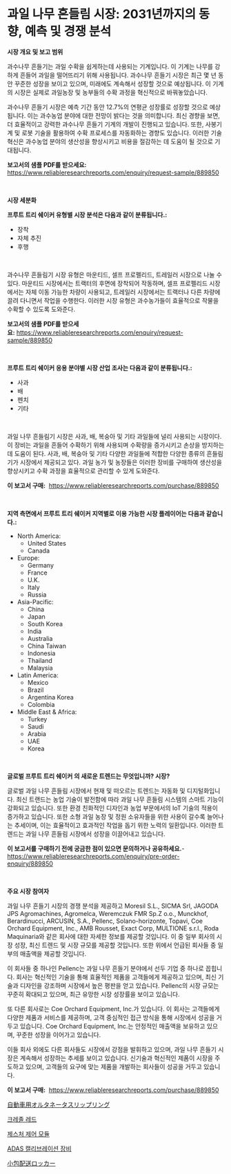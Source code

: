 <p><h1>과일 나무 흔들림 시장: 2031년까지의 동향, 예측 및 경쟁 분석</h1></p><p><strong>시장 개요 및 보고 범위</strong></p>
<p><p>과수나무 흔들기는 과일 수확을 쉽게하는데 사용되는 기계입니다. 이 기계는 나무를 강하게 흔들어 과일을 떨어뜨리기 위해 사용됩니다. 과수나무 흔들기 시장은 최근 몇 년 동안 꾸준한 성장을 보이고 있으며, 미래에도 계속해서 성장할 것으로 예상됩니다. 이 기계의 시장은 실제로 과일농장 및 농부들의 수확 과정을 혁신적으로 바꿔놓았습니다.</p><p>과수나무 흔들기 시장은 예측 기간 동안 12.7%의 연평균 성장률로 성장할 것으로 예상됩니다. 이는 과수농업 분야에 대한 전망이 밝다는 것을 의미합니다. 최신 경향을 보면, 더 효율적이고 강력한 과수나무 흔들기 기계의 개발이 진행되고 있습니다. 또한, 사봉기계 및 로봇 기술을 활용하여 수확 프로세스를 자동화하는 경향도 있습니다. 이러한 기술 혁신은 과수농업 분야의 생산성을 향상시키고 비용을 절감하는 데 도움이 될 것으로 기대됩니다.</p></p>
<p><strong>보고서의 샘플 PDF를 받으세요:</strong> <a href="https://www.reliableresearchreports.com/enquiry/request-sample/889850">https://www.reliableresearchreports.com/enquiry/request-sample/889850</a></p>
<p>&nbsp;</p>
<p><strong>시장 세분화</strong></p>
<p><strong>프루트 트리 쉐이커 유형별 시장 분석은 다음과 같이 분류됩니다.:</strong></p>
<p><ul><li>장착</li><li>자체 추진</li><li>후행</li></ul></p>
<p>&nbsp;</p>
<p><p>과수나무 흔들림기 시장 유형은 마운티드, 셀프 프로펠리드, 트레일러 시장으로 나눌 수 있다. 마운티드 시장에서는 트랙터의 후면에 장착되어 작동하며, 셀프 프로펠리드 시장에서는 자체 이동 가능한 차량이 사용되고, 트레일러 시장에서는 트랙터나 다른 차량에 끌려 다니면서 작업을 수행한다. 이러한 시장 유형은 과수농가들이 효율적으로 작물을 수확할 수 있도록 도와준다.</p></p>
<p><strong>보고서의 샘플 PDF를 받으세요:</strong>&nbsp;<a href="https://www.reliableresearchreports.com/enquiry/request-sample/889850">https://www.reliableresearchreports.com/enquiry/request-sample/889850</a></p>
<p>&nbsp;</p>
<p><strong> 프루트 트리 쉐이커 응용 분야별 시장 산업 조사는 다음과 같이 분류됩니다.:</strong></p>
<p><ul><li>사과</li><li>배</li><li>펜치</li><li>기타</li></ul></p>
<p>&nbsp;</p>
<p><p>과일 나무 흔들림기 시장은 사과, 배, 복숭아 및 기타 과일들에 널리 사용되는 시장이다. 이 장비는 과일을 흔들어 수확하기 위해 사용되며 수확량을 증가시키고 손상을 방지하는 데 도움이 된다. 사과, 배, 복숭아 및 기타 다양한 과일들에 적합한 다양한 종류의 흔들림기가 시장에서 제공되고 있다. 과일 농가 및 농장들은 이러한 장비를 구매하여 생산성을 향상시키고 수확 과정을 효율적으로 관리할 수 있게 도와준다.</p></p>
<p><strong>이 보고서 구매:</strong>&nbsp; <a href="https://www.reliableresearchreports.com/purchase/889850">https://www.reliableresearchreports.com/purchase/889850</a></p>
<p>&nbsp;</p>
<p><strong>지역 측면에서 프루트 트리 쉐이커 지역별로 이용 가능한 시장 플레이어는 다음과 같습니다.:</strong></p>
<p><ul>
    <li>
        North America:
        <ul>
            <li>United States</li>
            <li>Canada</li>
        </ul>
    </li>
    <li>
        Europe:
        <ul>
            <li>Germany</li>
            <li>France</li>
            <li>U.K.</li>
            <li>Italy</li>
            <li>Russia</li>
        </ul>
    </li>
    <li>
        Asia-Pacific:
        <ul>
            <li>China</li>
            <li>Japan</li>
            <li>South Korea</li>
            <li>India</li>
            <li>Australia</li>
            <li>China Taiwan</li>
            <li>Indonesia</li>
            <li>Thailand</li>
            <li>Malaysia</li>
        </ul>
    </li>
    <li>
        Latin America:
        <ul>
            <li>Mexico</li>
            <li>Brazil</li>
            <li>Argentina Korea</li>
            <li>Colombia</li>
        </ul>
    </li>
    <li>
        Middle East & Africa:
        <ul>
            <li>Turkey</li>
            <li>Saudi</li>
            <li>Arabia</li>
            <li>UAE</li>
            <li>Korea</li>
        </ul>
    </li>
    </ul></p>
<p>&nbsp;</p>
<p><strong>글로벌 프루트 트리 쉐이커 의 새로운 트렌드는 무엇입니까? 시장?</strong></p>
<p><p>글로벌 과일 나무 흔들림 시장에서 현재 및 떠오르는 트렌드는 자동화 및 디지털화입니다. 최신 트랜드는 농업 기술이 발전함에 따라 과일 나무 흔들림 시스템의 스마트 기능이 강화되고 있습니다. 또한 환경 친화적인 디자인과 농업 부문에서의 IoT 기술의 적용이 증가하고 있습니다. 또한 소형 과일 농장 및 정원 소유자들을 위한 사용이 갈수록 늘어나는 추세이며, 이는 효율적이고 효과적인 작업을 돕기 위한 노력의 일환입니다. 이러한 트렌드는 과일 나무 흔들림 시장에서 성장을 이끌어내고 있습니다.</p></p>
<p><strong>이 보고서를 구매하기 전에 궁금한 점이 있으면 문의하거나 공유하세요.</strong>- <a href="https://www.reliableresearchreports.com/enquiry/pre-order-enquiry/889850">https://www.reliableresearchreports.com/enquiry/pre-order-enquiry/889850</a></p>
<p>&nbsp;</p>
<p><strong>주요 시장 참여자</strong></p>
<p><p>과일 나무 흔들기 시장의 경쟁 분석을 제공하고 Moresil S.L., SICMA Srl, JAGODA JPS Agromachines, Agromelca, Weremczuk FMR Sp.Z o.o., Munckhof, Berardinucci, ARCUSIN, S.A., Pellenc, Solano-horizonte, Topavi, Coe Orchard Equipment, Inc., AMB Rousset, Exact Corp, MULTIONE s.r.l., Roda Maquinaria와 같은 회사에 대한 자세한 정보를 제공할 것입니다. 이 중 일부 회사의 시장 성장, 최신 트렌드 및 시장 규모를 제공할 것입니다. 또한 위에서 언급된 회사들 중 일부의 매출액을 제공할 것입니다.</p><p>이 회사들 중 하나인 Pellenc는 과일 나무 흔들기 분야에서 선두 기업 중 하나로 꼽힙니다. 회사는 혁신적인 기술을 통해 효율적인 제품을 고객들에게 제공하고 있으며, 최신 기술과 디자인을 강조하며 시장에서 높은 평판을 얻고 있습니다. Pellenc의 시장 규모는 꾸준히 확대되고 있으며, 최근 유망한 시장 성장률을 보이고 있습니다.</p><p>또 다른 회사로는 Coe Orchard Equipment, Inc.가 있습니다. 이 회사는 고객들에게 다양한 제품과 서비스를 제공하며, 고객 중심적인 접근 방식을 통해 시장에서 성공을 거두고 있습니다. Coe Orchard Equipment, Inc.는 안정적인 매출액을 보유하고 있으며, 꾸준한 성장을 이어가고 있습니다.</p><p>이들 회사 외에도 다른 회사들도 시장에서 강점을 발휘하고 있으며, 과일 나무 흔들기 시장은 계속해서 성장하는 추세를 보이고 있습니다. 신기술과 혁신적인 제품이 시장을 주도하고 있으며, 고객들의 요구에 맞는 제품을 개발하는 회사들이 성공을 거두고 있습니다.</p></p>
<p><strong>이 보고서 구매:</strong>&nbsp;&nbsp;<a href="https://www.reliableresearchreports.com/purchase/889850">https://www.reliableresearchreports.com/purchase/889850</a></p>
<p><p><a href="https://medium.com/@at15984/%E8%87%AA%E5%8B%95%E8%BB%8A%E7%94%A8%E3%82%AA%E3%83%AB%E3%82%BF%E3%83%8D%E3%83%BC%E3%82%BF%E3%83%BC%E3%82%B9%E3%83%AA%E3%83%83%E3%83%97%E3%83%AA%E3%83%B3%E3%82%B0%E3%81%AE%E5%B8%82%E5%A0%B4%E8%A6%8F%E6%A8%A1%E3%81%A8%E5%B8%82%E5%A0%B4%E5%8B%95%E5%90%91-%E5%AE%8C%E5%85%A8%E3%81%AA%E6%A5%AD%E7%95%8C%E6%A6%82%E8%A6%B3-2024%E5%B9%B4%E3%81%8B%E3%82%892031%E5%B9%B4%E3%81%BE%E3%81%A7-4faf4c11e42e">自動車用オルタネータスリップリング</a></p><p><a href="https://medium.com/@mathieu.rico66/%ED%81%AC%EB%A0%88%EC%A1%B8-%EB%A0%88%EB%93%9C-%EC%8B%9C%EC%9E%A5-%EB%B6%84%EC%84%9D-%EA%B8%80%EB%A1%9C%EB%B2%8C-%EC%82%B0%EC%97%85-%EC%A0%84%EB%A7%9D%EA%B3%BC-%EC%98%88%EC%B8%A1-2024%EB%85%84%EB%B6%80%ED%84%B0-2031%EB%85%84-4f6e31edfc03">크레졸 레드</a></p><p><a href="https://github.com/vsckjg50460/Market-Research-Report-List-1/blob/main/43560721709.md">제스처 제어 모듈</a></p><p><a href="https://medium.com/@bobbykihnyt57786/adas-%EC%BA%98%EB%A6%AC%EB%B8%8C%EB%A0%88%EC%9D%B4%EC%85%98-%EC%9E%A5%EB%B9%84-%EC%8B%9C%EC%9E%A5-%EC%A1%B0%EC%82%AC-%EB%B3%B4%EA%B3%A0%EC%84%9C-2024%EB%85%84%EB%B6%80%ED%84%B0-2031%EB%85%84%EA%B9%8C%EC%A7%80%EC%9D%98-%EC%97%AD%EC%82%AC-%EB%B0%8F-%EC%98%88%EC%B8%A1-c24429ee2aa6">ADAS 캘리브레이션 장비</a></p><p><a href="https://github.com/wkuactfdzwizk06/Market-Research-Report-List-1/blob/main/85631372046.md">小包配送ロッカー</a></p></p>
